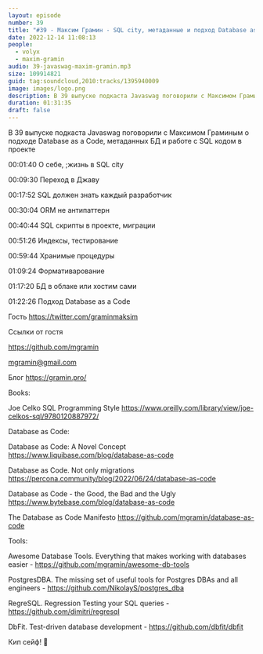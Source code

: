 ```yaml
---
layout: episode
number: 39
title: "#39 - Максим Грамин - SQL city, метаданные и подход Database as a Code"
date: 2022-12-14 11:08:13
people:
  - volyx
  - maxim-gramin
audio: 39-javaswag-maxim-gramin.mp3
size: 109914821
guid: tag:soundcloud,2010:tracks/1395940009
image: images/logo.png
description: В 39 выпуске подкаста Javaswag поговорили с Максимом Граминым о подходе Database as a Code, метаданных БД и работе с SQL кодом в проекте
duration: 01:31:35
draft: false
---
```


В 39 выпуске подкаста Javaswag поговорили с Максимом Граминым о подходе Database as a Code, метаданных БД и работе с SQL кодом в проекте



00:01:40 О себе, ;жизнь в SQL city

00:09:30 Переход в Джаву

00:17:52 SQL должен знать каждый разработчик

00:30:04 ORM не антипаттерн

00:40:44 SQL скрипты в проекте, миграции

00:51:26 Индексы, тестирование

00:59:44 Xранимые процедуры	

01:09:24 Формативарование

01:17:20 БД в облаке или хостим сами

01:22:26 Подход Database as a Code



Гость https://twitter.com/graminmaksim



Ссылки от гостя



https://github.com/mgramin

mgramin@gmail.com

Блог https://gramin.pro/



Books:

Joe Celko SQL Programming Style https://www.oreilly.com/library/view/joe-celkos-sql/9780120887972/


Database as Code:

Database as Code: A Novel Concept https://www.liquibase.com/blog/database-as-code

Database as Code. Not only migrations https://percona.community/blog/2022/06/24/database-as-code

Database as Code - the Good, the Bad and the Ugly https://www.bytebase.com/blog/database-as-code

The Database as Code Manifesto https://github.com/mgramin/database-as-code



Tools:

Awesome Database Tools. Everything that makes working with databases easier - https://github.com/mgramin/awesome-db-tools

PostgresDBA. The missing set of useful tools for Postgres DBAs and all engineers - https://github.com/NikolayS/postgres_dba

RegreSQL. Regression Testing your SQL queries - https://github.com/dimitri/regresql

DbFit. Test-driven database development - https://github.com/dbfit/dbfit



Кип сейф! 🖖